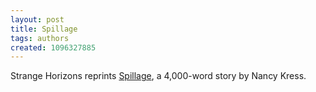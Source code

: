 ```yaml
---
layout: post
title: Spillage
tags: authors
created: 1096327885
---
```

 Strange Horizons reprints [Spillage](http://www.strangehorizons.com/2004/20040927/spillage-f.shtml), a 4,000-word story by Nancy Kress.
